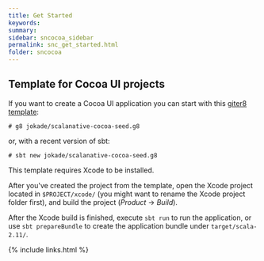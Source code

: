 ```yaml
---
title: Get Started
keywords:
summary:
sidebar: sncocoa_sidebar
permalink: snc_get_started.html
folder: sncocoa
---
```


## Template for Cocoa UI projects
If you want to create a Cocoa UI application you can start with this [giter8 template](https://github.com/jokade/scalanative-cocoa-seed.g8):
```
# g8 jokade/scalanative-cocoa-seed.g8
```
or, with a recent version of sbt:
```
# sbt new jokade/scalanative-cocoa-seed.g8
```

This template requires Xcode to be installed.

After you've created the project from the template, open the Xcode project located in `$PROJECT/xcode/` 
(you might want to rename the Xcode project folder first), and build the project (*Product* -> *Build*).

After the Xcode build is finished, execute `sbt run` to run the application, or use `sbt prepareBundle` to create
the application bundle under `target/scala-2.11/`.

{% include links.html %}
